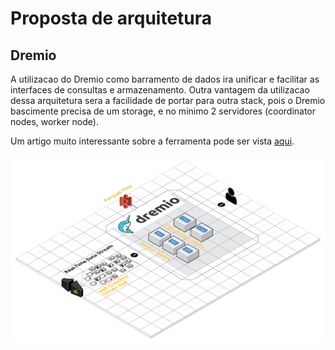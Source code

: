 # Proposta de arquitetura
## Dremio
A utilizacao do Dremio como barramento de dados ira unificar e facilitar as interfaces de consultas e armazenamento.
Outra vantagem da utilizacao dessa arquitetura sera a facilidade de portar para outra stack, pois o Dremio bascimente precisa de um storage, e no minimo 2 servidores (coordinator nodes, worker node).

Um artigo muito interessante sobre a ferramenta pode ser vista [aqui](https://medium.com/data-hackers/o-que-%C3%A9-e-como-funciona-o-dremio-4ff2c7a6d119).

![alt text](https://github.com/whrocha/wine_data_structure/blob/master/dremio_vagas.com_example.png)
